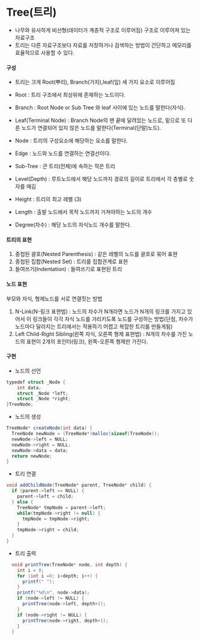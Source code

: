 Tree(트리)
==========

-	나무와 유사하게 비선형(데이터가 계층적 구조로 이루어짐) 구조로 이루어져 있는 자료구조
-	트리는 다른 자료구조보다 자료를 저장하거나 검색하는 방법이 간단하고 메모리를 효율적으로 사용할 수 있다.

#### 구성

-	트리는 크게 Root(뿌리), Branch(가지),leaf(잎) 세 가지 요소로 이루어짐

-	Root : 트리 구조에서 최상위에 존재하는 노드이다.

-	Branch : Root Node or Sub Tree 와 leaf 사이에 있는 노드를 말한다(자식). 

-	Leaf(Terminal Node) : Branch Node의 맨 끝에 달려있는 노드로, 밑으로 또 다른 노드가 연결되어 있지 않은 노드를 말한다(Terminal(단말)노드).

-	Node : 트리의 구성요소에 해당하는 요소를 말한다.

-	Edge : 노드와 노드를 연결하는 연결선이다.

-	Sub-Tree : 큰 트리(전체)에 속하는 작은 트리

-	Level(Depth) : 루트노드에서 해당 노드까지 경로의 길이로 트리에서 각 층별로 숫자를 매김

-	Height : 트리의 최고 레벨 (3)

-	Length : 출발 노드에서 목적 노드까지 거쳐야하는 노드의 개수

-	Degree(차수) : 해당 노드의 자식노드 개수를 말한다.

#### 트리의 표현

1.	중첩된 괄호(Nested Parenthesis) : 같은 레벨의 노드를 괄호로 묶어 표현
2.	중첩된 집합(Nested Set) : 트리를 집합관계로 표현
3.	들여쓰기(Indentation) : 들여쓰기로 표현된 트리

#### 노드 표현

부모와 자식, 형제노드를 서로 연결짓는 방법

1.	N-Link(N-링크 표현법) : 노드의 차수가 N개라면 노드가 N개의 링크를 가지고 있어서 이 링크들이 각각 자식 노드를 가리키도록 노드를 구성하는 방법(단점, 차수가 노드마다 달라지는 트리에서는 적용하기 어렵고 복잡한 트리를 만들게됨)
2.	Left Child-Right Sibling(왼쪽 자식, 오른쪽 형제 표현법) : N개의 차수를 가진 노드의 표현이 2개의 포인터(링크), 왼쪽-오른쪽 형제만 가진다.

#### 구현

-	노드의 선언

```cs
typedef struct _Node {
    int data;
    struct _Node *left;
    struct _Node *right;
}TreeNode;
```

-	노드의 생성

```cs
TreeNode* createNode(int data) {
  TreeNode newNode = (TreeNode*)malloc(sizeof(TreeNode));
  newNode->left = NULL;
  newNode->right = NULL;
  newNode->data = data;
  return newNode;
}
```

-	트리 연결

```cs
void addChildNode(TreeNode* parent, TreeNode* child) {
  if (parent->left == NULL) {
    parent->left = child;
  } else {
    TreeNode* tmpNode = parent->left;
    while(tmpNode->right != null) {
      tmpNode = tmpNode->right;
    }
    tmpNode->right = child;
  }
}
```

-	트리 출력

```cs
  void printTree(TreeNode* node, int depth) {
    int i = 0;
    for (int i =0; i<depth; i++) {
      printf(" ");
    }
    printf("%d\n", node->data);
    if (node->left != NULL) {
      printTree(node->left, depth+1);
    }
    if (node->right != NULL) {
      printTree(node->right, depth+1);
    }
  }
```
